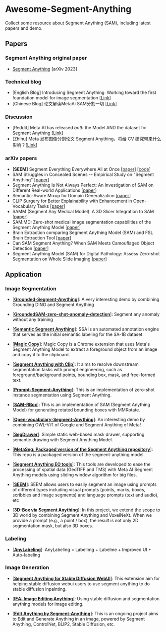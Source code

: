 # Awesome-Segment-Anything
Collect some resource about Segment Anything (SAM), including latest papers and demo.

## Papers
###  Segment Anything original paper
- [Segment Anything](https://arxiv.org/abs/2304.02643) [arXiv 2023] 

### Technical blog
- [English Blog] Introducing Segment Anything: Working toward the first foundation model for image segmentation [[Link](https://ai.facebook.com/blog/segment-anything-foundation-model-image-segmentation/)]
- [Chinese Blog] 论文解读MetaAi SAM分割一切 [[Link](https://zhuanlan.zhihu.com/p/620355474)]

### Discussion
- [Reddit] Meta AI has released *both* the Model AND the dataset for Segment Anything [[Link](https://www.reddit.com/r/singularity/comments/12cq56n/meta_ai_has_released_both_the_model_and_the/)]
- [Zhihu] Meta 发布图像分割论文 Segment Anything，将给 CV 研究带来什么影响？[[Link](https://www.zhihu.com/question/593914819)]

### arXiv papers
- **[SEEM]** Segment Everything Everywhere All at Once [[paper](https://arxiv.org/abs/2304.06718)] [[code](https://github.com/UX-Decoder/Segment-Everything-Everywhere-All-At-Once)]
- SAM Struggles in Concealed Scenes -- Empirical Study on "Segment Anything" [[paper](https://arxiv.org/abs/2304.06022)]
- Segment Anything Is Not Always Perfect: An Investigation of SAM on Different Real-world Applications [[paper](https://arxiv.org/abs/2304.05750)]
- Semantic-Aware Mixup for Domain Generalization [[paper](https://arxiv.org/abs/2304.05675)]
- CLIP Surgery for Better Explainability with Enhancement in Open-Vocabulary Tasks [[paper](https://arxiv.org/abs/2304.05653)]
- SAMM (Segment Any Medical Model): A 3D Slicer Integration to SAM [[paper](https://arxiv.org/abs/2304.05622)]
- SAM.MD: Zero-shot medical image segmentation capabilities of the Segment Anything Model [[paper](https://arxiv.org/abs/2304.05396)]
- Brain Extraction comparing Segment Anything Model (SAM) and FSL Brain Extraction Tool [[paper](https://arxiv.org/abs/2304.04738)]
- Can SAM Segment Anything? When SAM Meets Camouflaged Object Detection [[paper](https://arxiv.org/abs/2304.04709)]
- Segment Anything Model (SAM) for Digital Pathology: Assess Zero-shot Segmentation on Whole Slide Imaging [[paper](https://arxiv.org/abs/2304.04155)]

## Application
### Image Segmentation
- [[**Grounded-Segment-Anything**](https://github.com/IDEA-Research/Grounded-Segment-Anything)]: A very interesting demo by combining Grounding DINO and Segment Anything

- [[**GroundedSAM-zero-shot-anomaly-detection**](https://github.com/caoyunkang/GroundedSAM-zero-shot-anomaly-detection)]: Segment any anomaly without any training

- [[**Semantic Segment Anything**](https://github.com/fudan-zvg/Semantic-Segment-Anything)]: SSA is an automated annotation engine that serves as the initial semantic labeling for the SA-1B dataset.

- [[**Magic Copy**](https://github.com/kevmo314/magic-copy)]: Magic Copy is a Chrome extension that uses Meta's Segment Anything Model to extract a foreground object from an image and copy it to the clipboard.

- [[**Segment Anything with Clip**](https://github.com/Curt-Park/segment-anything-with-clip)]: It aims to resolve downstream segmentation tasks with prompt engineering, such as foreground/background points, bounding box, mask, and free-formed text.

- [[**Prompt-Segment-Anything**](https://github.com/RockeyCoss/Prompt-Segment-Anything)]: This is an implementation of zero-shot instance segmentation using Segment Anything.

- [[**SAM-RBox**](https://github.com/Li-Qingyun/sam-mmrotate)]: This is an implementation of SAM (Segment Anything Model) for generating rotated bounding boxes with MMRotate.

- [[**Open-vocabulary-Segment-Anything**](https://github.com/ngthanhtin/owlvit_segment_anything)]: An interesting demo by combining OWL-ViT of Google and Segment Anything of Meta!

- [[**SegDrawer**](https://github.com/lujiazho/SegDrawer)]: Simple static web-based mask drawer, supporting semantic drawing with Segment Anything Model.

- [[**MetaSeg: Packaged version of the Segment Anything repository**](https://github.com/kadirnar/segment-anything-video)]: This repo is a packaged version of the segment-anything model.

- [[**Segment Anything EO tools**](https://github.com/aliaksandr960/segment-anything-eo)]: This tools are developed to ease the processing of spatial data (GeoTIFF and TMS) with Meta AI Segment Anything models using sliding window algorithm for big files.

- [[**SEEM**](https://github.com/UX-Decoder/Segment-Everything-Everywhere-All-At-Once)]: SEEM allows users to easily segment an image using prompts of different types including visual prompts (points, marks, boxes, scribbles and image segments) and language prompts (text and audio), etc 

- [[**3D-Box via Segment Anything**](https://github.com/dvlab-research/3D-Box-Segment-Anything)]:  In this project, we extend the scope to 3D world by combining Segment Anything and VoxelNeXt. When we provide a prompt (e.g., a point / box), the result is not only 2D segmentation mask, but also 3D boxes.

### Labeling
- [[**AnyLabeling**](https://github.com/vietanhdev/anylabeling)]: AnyLabeling = LabelImg + Labelme + Improved UI + Auto-labeling

### Image Generation
- [[**Segment Anything for Stable Diffusion WebUI**](https://github.com/continue-revolution/sd-webui-segment-anything)]: This extension aim for helping stable diffusion webui users to use segment anything to do stable diffusion inpainting.

- [[**IEA: Image Editing Anything**](https://github.com/feizc/IEA)]: Using stable diffusion and segmentation anything models for image editing.

- [[**Edit Anything by Segment-Anything**](https://github.com/sail-sg/EditAnything)]: This is an ongoing project aims to Edit and Generate Anything in an image, powered by Segment Anything, ControlNet, BLIP2, Stable Diffusion, etc.